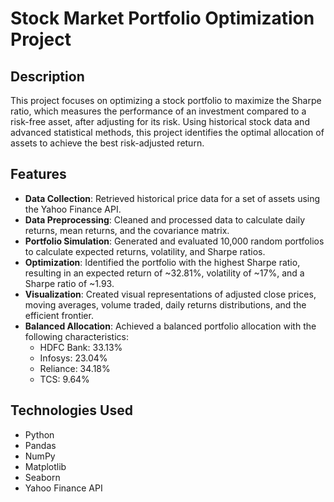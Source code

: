 # Stock Market Portfolio Optimization Project

## Description
This project focuses on optimizing a stock portfolio to maximize the Sharpe ratio, which measures the performance of an investment compared to a risk-free asset, after adjusting for its risk. Using historical stock data and advanced statistical methods, this project identifies the optimal allocation of assets to achieve the best risk-adjusted return.

## Features
- **Data Collection**: Retrieved historical price data for a set of assets using the Yahoo Finance API.
- **Data Preprocessing**: Cleaned and processed data to calculate daily returns, mean returns, and the covariance matrix.
- **Portfolio Simulation**: Generated and evaluated 10,000 random portfolios to calculate expected returns, volatility, and Sharpe ratios.
- **Optimization**: Identified the portfolio with the highest Sharpe ratio, resulting in an expected return of ~32.81%, volatility of ~17%, and a Sharpe ratio of ~1.93.
- **Visualization**: Created visual representations of adjusted close prices, moving averages, volume traded, daily returns distributions, and the efficient frontier.
- **Balanced Allocation**: Achieved a balanced portfolio allocation with the following characteristics:
  - HDFC Bank: 33.13%
  - Infosys: 23.04%
  - Reliance: 34.18%
  - TCS: 9.64%

## Technologies Used
- Python
- Pandas
- NumPy
- Matplotlib
- Seaborn
- Yahoo Finance API
